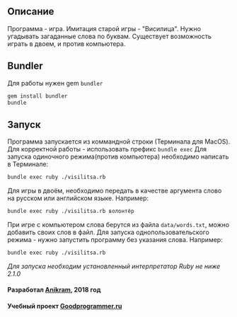 ## Описание
Программа - игра. Имитация старой игры - "Висилица". Нужно угадывать загаданные слова по буквам.
Существует возможность играть в двоем, и против компьютера.

## Bundler
Для работы нужен gem `bundler` 
``` bash
gem install bundler
bundle
```

## Запуск
Программа запускается из коммандной строки (Терминала для MacOS). Для корректной работы - использовать префикс `bundle exec`
    Для запуска одиночного режима(против компьютера) необходимо написать в Терминале:

```bash
bundle exec ruby ./visilitsa.rb
```

Для игры в двоём, необходимо передать в качестве аргумента слово на русском или английском языке.
 Например:

```bash
bundle exec ruby ./visilitsa.rb волонтёр
```

При игре с компьютером слова берутся из файла `data/words.txt`, можно добавить своих слов в файл. Для 
запуска однопользовательского режима - нужно запустить программу без указания слова. 
Например:
```bash
bundle exec ruby ./visilitsa.rb
```
*Для запуска необходим установленный интерпретатор Ruby не ниже 2.1.0*

#### Разработал [Anikram](https://github.com:Anikram), 2018 год
 
#### Учебный проект [Goodprogrammer.ru](https://Goodprogrammer.ru)